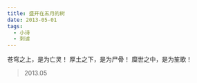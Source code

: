 ```yaml
---
title: 盛开在五月的树
date: 2013-05-01
tags:
  - 小诗
  - 刺谑
---
```


苍穹之上，是为亡灵！
厚土之下，是为尸骨！<!--more-->
糜世之中，是为笙歌！

> 2013.05
